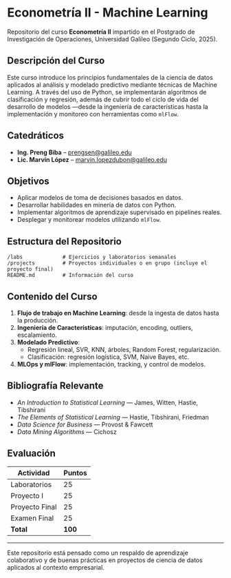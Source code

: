 # Econometría II - Machine Learning 

Repositorio del curso **Econometría II** impartido en el Postgrado de Investigación de Operaciones, Universidad Galileo (Segundo Ciclo, 2025).

## Descripción del Curso

Este curso introduce los principios fundamentales de la ciencia de datos aplicados al análisis y modelado predictivo mediante técnicas de Machine Learning. A través del uso de Python, se implementarán algoritmos de clasificación y regresión, además de cubrir todo el ciclo de vida del desarrollo de modelos —desde la ingeniería de características hasta la implementación y monitoreo con herramientas como `mlFlow`.

## Catedráticos

- **Ing. Preng Biba** – [prengsen@galileo.edu](mailto:prengsen@galileo.edu)  
- **Lic. Marvin López** – [marvin.lopezdubon@galileo.edu](mailto:marvin.lopezdubon@galileo.edu)

## Objetivos

- Aplicar modelos de toma de decisiones basados en datos.
- Desarrollar habilidades en minería de datos con Python.
- Implementar algoritmos de aprendizaje supervisado en pipelines reales.
- Desplegar y monitorear modelos utilizando `mlFlow`.

## Estructura del Repositorio

```
/labs             # Ejercicios y laboratorios semanales
/projects         # Proyectos individuales o en grupo (incluye el proyecto final)
README.md         # Información del curso
```

## Contenido del Curso

1. **Flujo de trabajo en Machine Learning**: desde la ingesta de datos hasta la producción.
2. **Ingeniería de Características**: imputación, encoding, outliers, escalamiento.
3. **Modelado Predictivo**:
   - Regresión lineal, SVR, KNN, árboles, Random Forest, regularización.
   - Clasificación: regresión logística, SVM, Naive Bayes, etc.
4. **MLOps y mlFlow**: implementación, tracking, y control de modelos.

## Bibliografía Relevante

- *An Introduction to Statistical Learning* — James, Witten, Hastie, Tibshirani
- *The Elements of Statistical Learning* — Hastie, Tibshirani, Friedman
- *Data Science for Business* — Provost & Fawcett
- *Data Mining Algorithms* — Cichosz

## Evaluación

| Actividad         | Puntos |
|------------------|--------|
| Laboratorios      | 25     |
| Proyecto I        | 25     |
| Proyecto Final    | 25     |
| Examen Final      | 25     |
| **Total**         | **100**|

---

Este repositorio está pensado como un respaldo de aprendizaje colaborativo y de buenas prácticas en proyectos de ciencia de datos aplicados al contexto empresarial.
